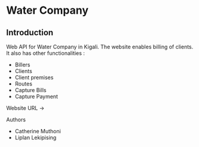 # Water Company

## Introduction
Web API for Water Company in Kigali. The website enables billing of clients. It also has other functionalities :
* Billers
* Clients
* Client premises
* Routes
* Capture Bills
* Capture Payment

Website URL -> 

Authors
* Catherine Muthoni
* Liplan Lekipising



